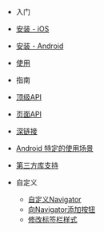 - 入门
 - [安装 - iOS](/installation-ios)
 - [安装 - Android](/installation-android)
 - [使用](/usage)

- 指南
 - [顶级API](/top-level-api)
 - [页面API](/screen-api)
 - [深链接](/deep-links)
 - [Android 特定的使用场景](/android-specific-use-cases)
 - [第三方库支持](/third-party-libraries-support)

- 自定义
  - [自定义Navigator](/styling-the-navigator)
  - [向Navigator添加按钮](/adding-buttons-to-the-navigator)
  - [修改标签栏样式](/styling-the-tab-bar)
